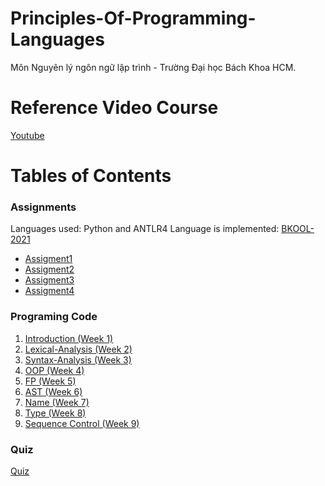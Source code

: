 # Principles-Of-Programming-Languages

Môn Nguyên lý ngôn ngữ lập trình - Trường Đại học Bách Khoa HCM.

# Reference Video Course

[Youtube](https://www.youtube.com/channel/UC2O3XSSQCgHTn0xQvgGlg-w/playlists)

# Tables of Contents

### Assignments

Languages used: Python and ANTLR4
Language is implemented: [BKOOL-2021](https://github.com/huynhtuandat05december/Principles-Of-Programming-Languages/blob/master/BKOOL-2021.pdf)

- [Assigment1](https://github.com/huynhtuandat05december/CSE-PPL/tree/master/Assingment1)
- [Assigment2](https://github.com/huynhtuandat05december/CSE-PPL/tree/master/Assigment2)
- [Assigment3](https://github.com/huynhtuandat05december/CSE-PPL/tree/master/Assigment3)
- [Assigment4](https://github.com/huynhtuandat05december/CSE-PPL/tree/master/Assigment4)

### Programing Code

1. [Introduction (Week 1)](https://github.com/huynhtuandat05december/CSE-PPL/tree/master/ProgramingCode/week1_Introduction)
2. [Lexical-Analysis (Week 2)](https://github.com/huynhtuandat05december/CSE-PPL/tree/master/ProgramingCode/week2_Lexical-Analysis/Tutorial)
3. [Syntax-Analysis (Week 3)](https://github.com/huynhtuandat05december/CSE-PPL/tree/master/ProgramingCode/week3_Syntax-Analysis)
4. [OOP (Week 4)](https://github.com/huynhtuandat05december/CSE-PPL/tree/master/ProgramingCode/week4_OOP)
5. [FP (Week 5)](https://github.com/huynhtuandat05december/CSE-PPL/tree/master/ProgramingCode/week5_FP)
6. [AST (Week 6)](https://github.com/huynhtuandat05december/CSE-PPL/tree/master/ProgramingCode/week6_AST)
7. [Name (Week 7)](https://github.com/huynhtuandat05december/CSE-PPL/tree/master/ProgramingCode/week7_Name)
8. [Type (Week 8)](https://github.com/huynhtuandat05december/CSE-PPL/tree/master/ProgramingCode/week8_Type)
9. [Sequence Control (Week 9)](https://github.com/huynhtuandat05december/CSE-PPL/tree/master/ProgramingCode/week9_SequenceControl)

### Quiz

[Quiz](https://github.com/huynhtuandat05december/CSE-PPL/tree/master/Quiz)
